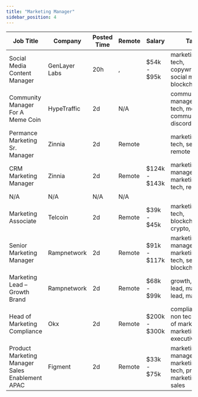 ```yaml
---
title: "Marketing Manager"
sidebar_position: 4
---
```


| Job Title | Company | Posted Time | Remote | Salary | Tags | Apply Link |
|-----------|---------|-------------|--------|--------|------|------------|
| Social Media Content Manager | GenLayer Labs | 20h | , | $54k - $95k | marketing, non tech, copywriting, social media, blockchain | [Apply](https://web3.career/social-media-content-manager-genlayerlabs/105133) |
| Community Manager For A Meme Coin | HypeTraffic | 2d | N/A |  | community manager, non tech, meme, communication, discord | [Apply](https://web3.career/community-manager-for-a-meme-coin-hypetraffic/105074) |
| Permance Marketing Sr. Manager | Zinnia | 2d | Remote |  | marketing, non tech, senior, remote | [Apply](https://web3.career/performance-marketing-sr-manager-zinnia/105045) |
| CRM Marketing Manager | Zinnia | 2d | Remote | $124k - $143k | marketing manager, crm, marketing, non tech, remote | [Apply](https://web3.career/crm-marketing-manager-zinnia/98977) |
| N/A | N/A | N/A | N/A |  |  | [Apply](https://web3.career/metana) |
| Marketing Associate | Telcoin | 2d | Remote | $39k - $45k | marketing, non tech, blockchain, crypto, remote | [Apply](https://web3.career/marketing-associate-telcoin/105043) |
| Senior Marketing Manager | Rampnetwork | 2d | Remote | $91k - $117k | marketing manager, marketing, non tech, senior, blockchain | [Apply](https://web3.career/senior-marketing-manager-rampnetwork/104616) |
| Marketing Lead – Growth Brand | Rampnetwork | 2d | Remote | $68k - $99k | growth, brand, lead, marketing lead, marketing | [Apply](https://web3.career/marketing-lead-growth-brand-rampnetwork/104615) |
| Head of Marketing Compliance | Okx | 2d | Remote | $200k - $300k | compliance, non tech, head of marketing, marketing, executive | [Apply](https://web3.career/head-of-marketing-compliance-okx/104605) |
| Product Marketing Manager Sales Enablement APAC | Figment | 2d | Remote | $33k - $75k | marketing manager, marketing, non tech, product marketing, sales | [Apply](https://web3.career/product-marketing-manager-sales-enablement-apac-figment/105033) |
